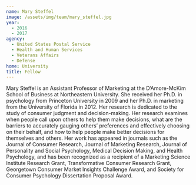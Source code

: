 ```yaml
---
name: Mary Steffel
image: /assets/img/team/mary_steffel.jpg
year: 
  - 2016
  - 2017
agency:
  - United States Postal Service
  - Health and Human Services
  - Veterans Affairs
  - Defense
home: University
title: Fellow 
---
```


Mary Steffel is an Assistant Professor of Marketing at the D’Amore-McKim School of Business at Northeastern University. She received her Ph.D. in psychology from Princeton University in 2009 and her Ph.D. in marketing from the University of Florida in 2012. Her research is dedicated to the study of consumer judgment and decision-making. Her research examines when people call upon others to help them make decisions, what are the barriers to accurately gauging others’ preferences and effectively choosing on their behalf, and how to help people make better decisions for themselves and others. Her work has appeared in journals such as the Journal of Consumer Research, Journal of Marketing Research, Journal of Personality and Social Psychology, Medical Decision Making, and Health Psychology, and has been recognized as a recipient of a Marketing Science Institute Research Grant, Transformative Consumer Research Grant, Georgetown Consumer Market Insights Challenge Award, and Society for Consumer Psychology Dissertation Proposal Award.
